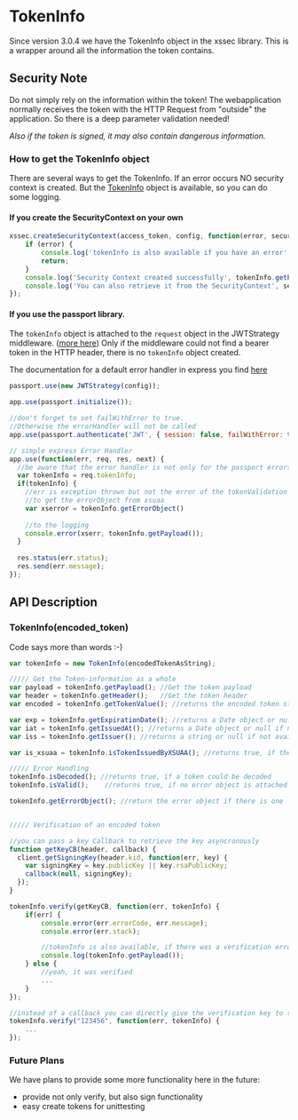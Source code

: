 # TokenInfo

Since version 3.0.4 we have the TokenInfo object in the xssec library.
This is a wrapper around all the information the token contains.

## Security Note

Do not simply rely on the information within the token!
The webapplication normally receives the token with the HTTP Request from "outside" the application.
So there is a deep parameter validation needed! 

*Also if the token is signed, it may also contain dangerous information.*

### How to get the TokenInfo object
There are several ways to get the TokenInfo.
If an error occurs NO security context is created. But the [TokenInfo](doc/TokenInfo.md) object is available, so you can do some logging.

#### If you create the SecurityContext on your own
```js
xssec.createSecurityContext(access_token, config, function(error, securityContext, tokenInfo) {
    if (error) {
        console.log('tokenInfo is also available if you have an error', tokenInfo.getPayload())
        return;
    }
    console.log('Security Context created successfully', tokenInfo.getPayload());
    console.log('You can also retrieve it from the SecurityContext', securityContext.getTokenInfo());
});
```

#### If you use the passport library. 
The ``tokenInfo`` object is attached to the ``request`` object in the JWTStrategy middleware. ([more here](../README.md#api-description))
Only if the middleware could not find a bearer token in the HTTP header, there is no ``tokenInfo`` object created.

The documentation for a default error handler in express you find [here](https://expressjs.com/en/guide/error-handling.html)

```js
passport.use(new JWTStrategy(config));

app.use(passport.initialize());

//don't forget to set failWithError to true.
//Otherwise the errorHandler will not be called
app.use(passport.authenticate('JWT', { session: false, failWithError: true })); 

// simple express Error Handler
app.use(function(err, req, res, next) {
  //be aware that the error handler is not only for the passport errors!
  var tokenInfo = req.tokenInfo;
  if(tokenInfo) {
    //err is exception thrown but not the error of the tokenValidation
    //to get the errorObject from xsuaa
    var xserror = tokenInfo.getErrorObject()  
    
    //to the logging
    console.error(xserr, tokenInfo.getPayload());
  }
  
  res.status(err.status);
  res.send(err.message);
});
```

## API Description

### TokenInfo(encoded_token)

Code says more than words :-)

```js
var tokenInfo = new TokenInfo(encodedTokenAsString);

///// Get the Token-information as a whole
var payload = tokenInfo.getPayload(); //Get the token payload
var header = tokenInfo.getHeader();   //Get the token header
var encoded = tokenInfo.getTokenValue(); //returns the encoded token string

var exp = tokenInfo.getExpirationDate(); //returns a Date object or null if not available
var iat = tokenInfo.getIssuedAt(); //returns a Date object or null if not available
var iss = tokenInfo.getIssuer(); //returns a string or null if not available

var is_xsuaa = tokenInfo.isTokenIssuedByXSUAA(); //returns true, if the token is a XSUAA token

///// Error Handling
tokenInfo.isDecoded(); //returns true, if a token could be decoded
tokenInfo.isValid();    //returns true, if no error object is attached

tokenInfo.getErrorObject(); //return the error object if there is one


///// Verification of an encoded token

//you can pass a key Callback to retrieve the key asyncronously
function getKeyCB(header, callback) {
  client.getSigningKey(header.kid, function(err, key) {
    var signingKey = key.publicKey || key.rsaPublicKey;
    callback(null, signingKey);
  });
}

tokenInfo.verify(getKeyCB, function(err, tokenInfo) {
    if(err) {
        console.error(err.errorCode, err.message);
        console.error(err.stack);

        //tokenInfo is also available, if there was a verification error.
        console.log(tokenInfo.getPayload());
    } else {
        //yeah, it was verified
        ...
    }
});

//instead of a callback you can directly give the verification key to the function
tokenInfo.verify("123456", function(err, tokenInfo) {
    ...
});

```

### Future Plans
We have plans to provide some more functionality here in the future:

* provide not only verify, but also sign functionality
* easy create tokens for unittesting
